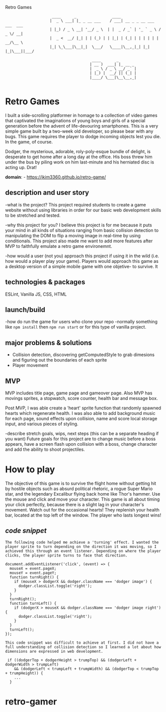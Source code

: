 Retro Games   
```
                     ____      _                ____                           
                    |  _ \ ___| |_ _ __ ___    / ___| __ _ _ __ ___   ___  ___ 
                    | |_) / _ \ __| '__/ _ \  | |  _ / _` | '_ ` _ \ / _ \/ __|
                    |  _ <  __/ |_| | | (_) | | |_| | (_| | | | | | |  __/\__ \
                    |_| \_\___|\__|_|  \___/   \____|\__,_|_| |_| |_|\___||___/

                                       ____       _        
                                      | __ )  ___| |_ __ _ 
                                      |  _ \ / _ \ __/ _` |
                                      | |_) |  __/ || (_| |
                                      |____/ \___|\__\__,_|
                                                                     
```

# Retro Games
I built a side-scrolling platformer in homage to a collection of video games that captivated the imaginations of young boys and girls of a special generation before the advent of life-devouring smartphones. This is a very simple game built by a two-week old developer, so please bear with any bugs. This game requires the player to dodge incoming objects lest you die. In the game, of course. 

Dodger, the mysterious, adorable, roly-poly-esque bundle of delight, is desperate to get home after a long day at the office. His boss threw him under the bus by piling work on him last-minute and his herniated disc is acting up. Drat!

**domain**: - https://jkim3360.github.io/retro-game/

## description and user story
-what is the project?
This project required students to create a game website without using libraries in order for our basic web development skills to be stretched and tested.

-why this project for you?
I believe this project is for me because it puts your mind in all kinds of situations ranging from basic collision detection to manipulating the DOM to flip a moving image in real-time by using conditionals. This project also made me want to add more features after MVP to faithfully emulate a retro game environemnt.

-how would a user (not you) approach this project if using it in the wild (i.e. how would a player play your game).
Players would approach this game as a desktop version of a simple mobile game with one objetive- to survive. It 

## technologies & packages
ESLint, Vanilla JS, CSS, HTML

## launch/build
-how do run the game for users who clone your repo
-normally something like `npm install` then `npm run start` or for this type of vanilla project.

## major problems & solutions
- Collision detection, discovering getComputedStyle to grab dimesions and figuring out the boundaries of each sprite
- Player movement

## MVP
MVP includes title page, game page and gameover page. Also MVP has movings sprites, a stopwatch, score counter, health bar and message box.

Post MVP, I was able create a 'heart' sprite function that randomly spawned hearts which regenerate health. I was also able to add background music for each page, sound effects upon collision, name and score local storage input, and various pieces of styling.

-describe stretch goals, wips, next steps (this can be a separate heading if you want)
Future goals for this project are to change music before a boss appears, have a screen flash upon collision with a boss, change character and add the ability to shoot projectiles.

# How to play

The objective of this game is to survive the flight home without getting hit by hostile objects such as absurd political rhetoric, a rogue Super Mario star, and the legendary Excalibur flying back home like Thor's hammer. Use the mouse and click and move your character. This game is all about timing your click perfectly, because there is a slight lag in your character's movement. Watch out for the occasional hearts! They replenish your health bar, located at the top left of the window. The player who lasts longest wins!

## _code snippet_

``` 
The following code helped me achieve a 'turning' effect. I wanted the player sprite to turn depending on the direction it was moving, so I achieved this through an event listener. Depending on where the player clicks, the player sprite turns to face that direction.

document.addEventListener('click', (event) => {
  mouseX = event.pageX;
  mouseY = event.pageY;
  function turnRight() {
    if (mouseX > dodgerX && dodger.className === 'dodger image') {
      dodger.classList.toggle('right');
    }
  }
  turnRight();
  function turnLeft() {
    if (dodgerX > mouseX && dodger.className === 'dodger image right') {
      dodger.classList.toggle('right');
    }
  }
  turnLeft();
}); 

This code snippet was difficult to achieve at first. I did not have a full understanding of collision detection so I learned a lot about how dimensions are expressed in web development. 

 if ((dodgerTop + dodgerHeight > trumpTop) && (dodgerLeft + dodgerWidth > trumpLeft)
    && (dodgerLeft < trumpLeft + trumpWidth) && (dodgerTop < trumpTop + trumpHeight)) {
    ...
  } 
  ```



# retro-gamer
